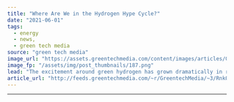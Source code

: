 ```yaml
---
title: "Where Are We in the Hydrogen Hype Cycle?"
date: "2021-06-01"
tags: 
  - energy
  - news,
  - green tech media
source: "green tech media"
image_url: "https://assets.greentechmedia.com/content/images/articles/Green_Hydrogen_Vehicle_XL.jpg"
image_fp: "/assets/img/post_thumbnails/187.png"
lead: "The excitement around green hydrogen has grown dramatically in recent years. Will it live up to the hype? This week, we turn to technologist, author and investor Ramez Naam.  Ramez and Shayle examine the drivers behind cost improvement -- namely the  ..."
article_url: "http://feeds.greentechmedia.com/~r/GreentechMedia/~3/RnkQAzNzD1U/where-are-we-in-the-hydrogen-hype-cycle"
---
```


---
